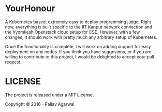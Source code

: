 YourHonour
==========

A Kubernetes based, extremely easy to deploy programming judge. Right now, everything
is built specific to the IIT Kanpur network connection and the Vyomkesh Openstack cloud
setup for CSE. However, with a few changes, it should work with pretty much any arbitrary
setup of Kubernetes.

Once the functionality is complete, I will work on adding support for easy deployment
on any nodes. If you think you have suggestons, or if you are willing to contribute to
this project, I would be delighted to accept your pull request.

LICENSE
=======

The project is released under a MIT License.

Copyright © 2016 - Pallav Agarwal
